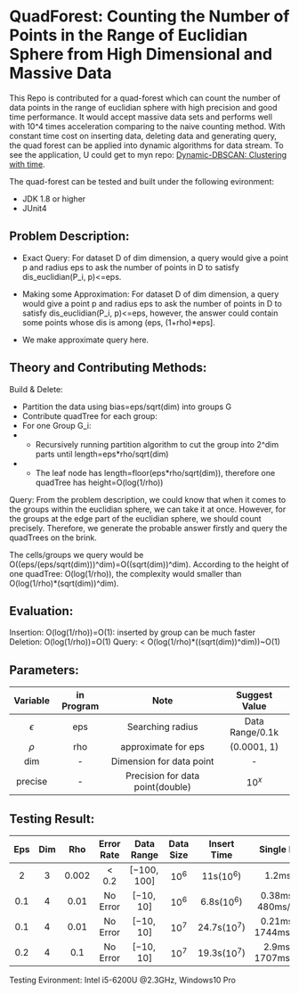 # QuadForest: Counting the Number of Points in the Range of Euclidian Sphere from High Dimensional and Massive Data

This Repo is contributed for a quad-forest which can count the number of data points in the range of euclidian sphere with high precision and good time performance. It would accept massive data sets and performs well with 10^4 times acceleration comparing to the naive counting method. With constant time cost on inserting data, deleting data and generating query, the quad forest can be applied into dynamic algorithms for data stream. To see the application, U could get to myn repo: [Dynamic-DBSCAN: Clustering with time](https://github.com/marisuki/Dynamic_DBSCAN).

The quad-forest can be tested and built under the following evironment:
* JDK 1.8 or higher
* JUnit4

## Problem Description:
* Exact Query:
For dataset D of dim dimension, a query would give a point p and radius eps to ask the number of points in D to satisfy dis_euclidian(P_i, p)<=eps.

* Making some Approximation:
For dataset D of dim dimension, a query would give a point p and radius eps to ask the number of points in D to satisfy dis_euclidian(P_i, p)<=eps, however, the answer could contain some points whose dis is among (eps, (1+rho)\*eps].

* We make approximate query here.

## Theory and Contributing Methods:
Build & Delete:
* Partition the data using bias=eps/sqrt(dim) into groups G
* Contribute quadTree for each group:
* For one Group G_i:
* - Recursively running partition algorithm to cut the group into 2^dim parts until length=eps\*rho/sqrt(dim)
* - The leaf node has length=floor(eps\*rho/sqrt(dim)), therefore one quadTree has height=O(log(1/rho))

Query:
From the problem description, we could know that when it comes to the groups within the euclidian sphere, we can take it at once. However, for the groups at the edge part of the euclidian sphere, we should count precisely. Therefore, we generate the probable answer firstly and query the quadTrees on the brink.

The cells/groups we query would be O((eps/(eps/sqrt(dim)))^dim)=O((sqrt(dim))^dim). According to the height of one quadTree: O(log(1/rho)), the complexity would smaller than O(log(1/rho)\*(sqrt(dim))^dim).

## Evaluation:
Insertion: O(log(1/rho))=O(1): inserted by group can be much faster
Deletion: O(log(1/rho))=O(1)
Query: < O(log(1/rho)\*((sqrt(dim))^dim))\~O(1)

## Parameters:
Variable | in Program | Note | Suggest Value
:-:|:-:|:-:|:-:
$\epsilon$|eps|Searching radius| Data Range/0.1k
$\rho$|rho|approximate for eps| (0.0001, 1)
dim|-|Dimension for data point| -
precise|-|Precision for data point(double)|$10^x$

## Testing Result:
Eps| Dim| Rho|Error Rate|Data Range|Data Size|Insert Time|Single Point Query
:-:|:-:|:-:|:-:|:-:|:-:|:-:|:-:
2|3|0.002|$<0.2$|$[-100, 100]$|$10^6$|11s($10^6$)|1.2ms/Point(QT)
0.1|4|0.01|No Error|$[-10, 10]$|$10^6$|6.8s($10^6$)|0.38ms/Point(QT), 480ms/Point(Naive)
0.1|4|0.01|No Error|$[-10, 10]$|$10^7$|24.7s($10^7$)|0.21ms/Point(QT), 1744ms/Point(Naive)
0.2|4|0.1|No Error|$[-10, 10]$|$10^7$|19.3s($10^7$)|2.9ms/Point(QT), 1707ms/Point(Naive)

Testing Evironment: Intel i5-6200U @2.3GHz, Windows10 Pro